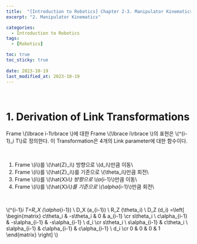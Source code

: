 ```yaml
---
title:  "[Introduction to Robotics] Chapter 2-3. Manipulator Kinematics"
excerpt: "2. Manipulator Kinematics"

categories:
  - Introduction to Robotics
tags:
  - [Robotics]

toc: true
toc_sticky: true
 
date: 2023-10-19
last_modified_at: 2023-10-19
---
```


&nbsp;

# 1. Derivation of Link Transformations
Frame \\(\lbrace i-1\rbrace \\)에 대한 Frame \\(\lbrace i\rbrace \\)의 표현은 \\(^{i-1}_i T\\)로 정의한다.
이 Transformation은 4개의 Link parameter에 대한 함수이다.

&nbsp;

1) Frame \\(i\\)를 \\(\hat{Z}_i\\) 방향으로 \\(d_i\\)만큼 이동\
2) Frame \\(i\\)를 \\(\hat{Z}_i\\)를 기준으로 \\(\theta_i\\)만큼 회전\
3) Frame \\(i\\)를 \\(\hat{X}_i\\) 방향으로 \\(a_{i-1}\\)만큼 이동\
4) Frame \\(i\\)를 \\(\hat{X}_i\\)를 기준으로 \\(\alpha_{i-1}\\)만큼 회전\

&nbsp;

\\(^{i-1}_i T=R_X (\alpha_{i-1}) \ D_X (a_{i-1}) \ R_Z (\theta_i) \ D_Z (d_i) =\left[ \begin{matrix} c\theta_i & -s\theta_i & 0 & a_{i-1} \cr s\theta_i \ c\alpha_{i-1} & -s\alpha_{i-1} & -s\alpha_{i-1} \ d_i \cr s\theta_i \ s\alpha_{i-1} & c\theta_i \ s\alpha_{i-1} & c\alpha_{i-1} & c\alpha_{i-1} \ d_i \cr 0 & 0 & 0 & 1 \end{matrix} \right] \\)
